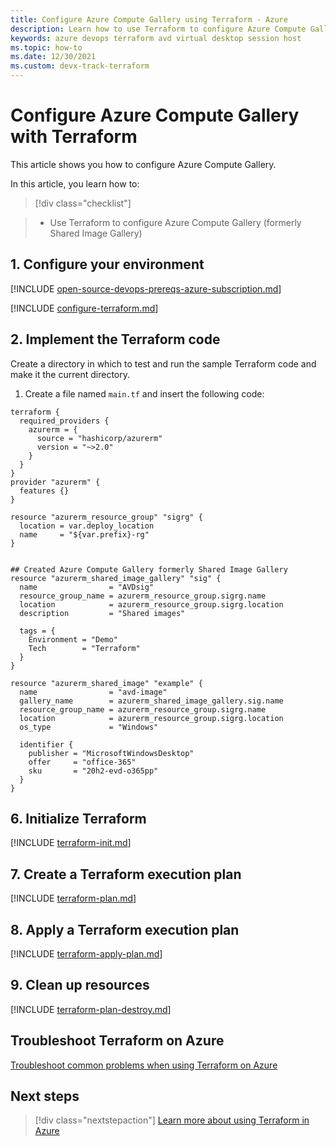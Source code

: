 ```yaml
---
title: Configure Azure Compute Gallery using Terraform - Azure
description: Learn how to use Terraform to configure Azure Compute Gallery
keywords: azure devops terraform avd virtual desktop session host
ms.topic: how-to
ms.date: 12/30/2021
ms.custom: devx-track-terraform
---
```


# Configure Azure Compute Gallery with Terraform

This article shows you how to configure Azure Compute Gallery.

In this article, you learn how to:
> [!div class="checklist"]

> * Use Terraform to configure Azure Compute Gallery (formerly Shared Image Gallery)

## 1. Configure your environment

[!INCLUDE [open-source-devops-prereqs-azure-subscription.md](../includes/open-source-devops-prereqs-azure-subscription.md)]

[!INCLUDE [configure-terraform.md](includes/configure-terraform.md)]

## 2. Implement the Terraform code

Create a directory in which to test and run the sample Terraform code and make it the current directory.

1. Create a file named `main.tf` and insert the following code:

```hcl
terraform {
  required_providers {
    azurerm = {
      source = "hashicorp/azurerm"
      version = "~>2.0"
    }
  }
}
provider "azurerm" {
  features {}
}

resource "azurerm_resource_group" "sigrg" {
  location = var.deploy_location
  name     = "${var.prefix}-rg"
}


## Created Azure Compute Gallery formerly Shared Image Gallery
resource "azurerm_shared_image_gallery" "sig" {
  name                = "AVDsig"
  resource_group_name = azurerm_resource_group.sigrg.name
  location            = azurerm_resource_group.sigrg.location
  description         = "Shared images"

  tags = {
    Environment = "Demo"
    Tech        = "Terraform"
  }
}

resource "azurerm_shared_image" "example" {
  name                = "avd-image"
  gallery_name        = azurerm_shared_image_gallery.sig.name
  resource_group_name = azurerm_resource_group.sigrg.name
  location            = azurerm_resource_group.sigrg.location
  os_type             = "Windows"

  identifier {
    publisher = "MicrosoftWindowsDesktop"
    offer     = "office-365"
    sku       = "20h2-evd-o365pp"
  }
}
```

## 6. Initialize Terraform

[!INCLUDE [terraform-init.md](includes/terraform-init.md)]

## 7. Create a Terraform execution plan

[!INCLUDE [terraform-plan.md](includes/terraform-plan.md)]

## 8. Apply a Terraform execution plan

[!INCLUDE [terraform-apply-plan.md](includes/terraform-apply-plan.md)]

## 9. Clean up resources

[!INCLUDE [terraform-plan-destroy.md](includes/terraform-plan-destroy.md)]

## Troubleshoot Terraform on Azure

[Troubleshoot common problems when using Terraform on Azure](troubleshoot.md)

## Next steps

> [!div class="nextstepaction"]
> [Learn more about using Terraform in Azure](/azure/terraform)
